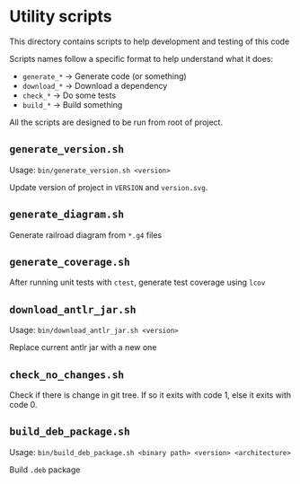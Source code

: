 # Utility scripts

This directory contains scripts to help development and testing of this code

Scripts names follow a specific format to help understand what it does:

- `generate_*` -> Generate code (or something)
- `download_*` -> Download a dependency
- `check_*` -> Do some tests
- `build_*` -> Build something

All the scripts are designed to be run from root of project.

## `generate_version.sh`

Usage: `bin/generate_version.sh <version>`

Update version of project in `VERSION` and `version.svg`.

## `generate_diagram.sh`

Generate railroad diagram from `*.g4` files

## `generate_coverage.sh`

After running unit tests with `ctest`, generate test coverage using `lcov`

## `download_antlr_jar.sh`

Usage: `bin/download_antlr_jar.sh <version>`

Replace current antlr jar with a new one

## `check_no_changes.sh`

Check if there is change in git tree. If so it exits with code 1, else it exits with code 0.

## `build_deb_package.sh`

Usage: `bin/build_deb_package.sh <binary path> <version> <architecture>`

Build `.deb` package
